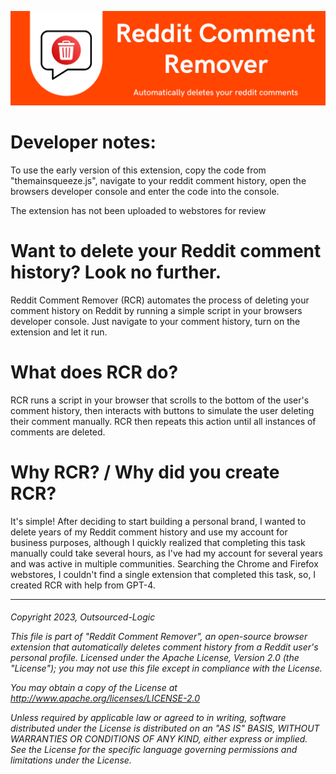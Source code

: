 ![Alt text](RCRBanner.png "Title")

<h1> Developer notes: </h1>

To use the early version of this extension, copy the code from "themainsqueeze.js", navigate to your reddit comment history, open the browsers developer console and enter the code into the console.

The extension has not been uploaded to webstores for review

<h1> Want to delete your Reddit comment history? Look no further.</h1>
Reddit Comment Remover (RCR) automates the process of deleting your comment history on Reddit by running a simple script in your browsers developer console. Just navigate to your comment history, turn on the extension and let it run.

<h1> What does RCR do? </h1>

RCR runs a script in your browser that scrolls to the bottom of the user's comment history, then interacts with buttons to simulate the user deleting their comment manually. RCR then repeats this action until all instances of comments are deleted.

<h1> Why RCR? / Why did you create RCR? </h1>

It's simple! After deciding to start building a personal brand, I wanted to delete years of my Reddit comment history and use my account for business purposes, although I quickly realized that completing this task manually could take several hours, as I've had my account for several years and was active in multiple communities. Searching the Chrome and Firefox webstores, I couldn't find a single extension that completed this task, so, I created RCR with help from GPT-4.

-----------------------------------------------------------------------------------------------------------------------------------------------------------------------

<h6> 
    
Copyright 2023, Outsourced-Logic
   
This file is part of "Reddit Comment Remover", an open-source browser extension that automatically deletes comment history from a Reddit user's personal profile. Licensed under the Apache License, Version 2.0 (the "License"); you may not use this file except in compliance with the License. 
  
You may obtain a copy of the License at http://www.apache.org/licenses/LICENSE-2.0 

Unless required by applicable law or agreed to in writing, software distributed under the License is distributed on an "AS IS" BASIS, WITHOUT WARRANTIES OR CONDITIONS OF ANY KIND, either express or implied. See the License for the specific language governing permissions and limitations under the License. </h6>
